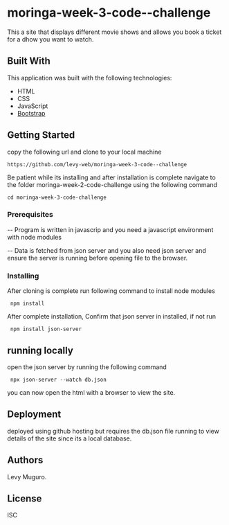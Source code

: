 # moringa-week-3-code--challenge

This a site that displays different movie shows and allows you book a ticket for a dhow you want to watch.

## Built With
This application was built with the following technologies:

- HTML
- CSS
- JavaScript
- [Bootstrap](https://getbootstrap.com)


## Getting Started


copy the following url and clone to your local machine

    https://github.com/levy-web/moringa-week-3-code--challenge

Be patient while its installing and after installation is complete navigate to the folder moringa-week-2-code-challenge using the following command

    cd moringa-week-3-code-challenge





### Prerequisites


-- Program is written in javascrip and you need a javascript environment with node modules

-- Data is fetched from json server and you also need json server and ensure the server is running before opening file to the browser.




### Installing

After cloning is complete run following command to install node modules

     npm install

After complete installation, Confirm that json server in installed, if not run

     npm install json-server




## running locally

open the json server by running the following command 

     npx json-server --watch db.json

you can now open the html with a browser to view the site.

## Deployment

deployed using github hosting but requires the db.json file running to view details of the site since its a local database.


 

## Authors

Levy Muguro.

## License

ISC
